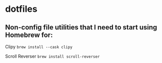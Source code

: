 # dotfiles

## Non-config file utilities that I need to start using Homebrew for:

Clipy
`brew install --cask clipy`

Scroll Reverser
`brew install scroll-reverser`
